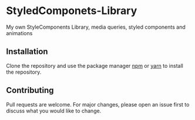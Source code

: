 # StyledComponets-Library
My own StyleComponents Library, media queries, styled components and animations


## Installation

Clone the repository and
use the package manager [npm](https://www.npmjs.com/) or [yarn](https://yarnpkg.com/lang/en/)
 to install the repository.

## Contributing
Pull requests are welcome. For major changes, please open an issue first to discuss what you would like to change.

